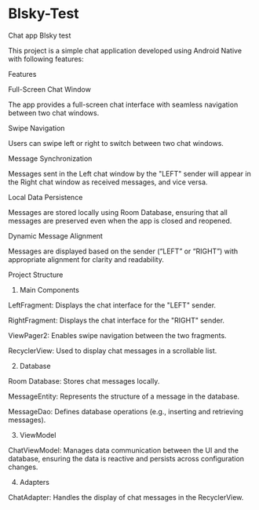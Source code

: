 # Blsky-Test
Chat app Blsky test

This project is a simple chat application developed using Android Native with following features:

Features

Full-Screen Chat Window

The app provides a full-screen chat interface with seamless navigation between two chat windows.

Swipe Navigation

Users can swipe left or right to switch between two chat windows.

Message Synchronization

Messages sent in the Left chat window by the "LEFT" sender will appear in the Right chat window as received messages, and vice versa.

Local Data Persistence

Messages are stored locally using Room Database, ensuring that all messages are preserved even when the app is closed and reopened.

Dynamic Message Alignment

Messages are displayed based on the sender (“LEFT” or “RIGHT”) with appropriate alignment for clarity and readability.

Project Structure

1. Main Components

LeftFragment: Displays the chat interface for the "LEFT" sender.

RightFragment: Displays the chat interface for the "RIGHT" sender.

ViewPager2: Enables swipe navigation between the two fragments.

RecyclerView: Used to display chat messages in a scrollable list.

2. Database

Room Database: Stores chat messages locally.

MessageEntity: Represents the structure of a message in the database.

MessageDao: Defines database operations (e.g., inserting and retrieving messages).

3. ViewModel

ChatViewModel: Manages data communication between the UI and the database, ensuring the data is reactive and persists across configuration changes.

4. Adapters

ChatAdapter: Handles the display of chat messages in the RecyclerView.


